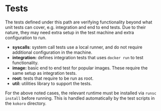 # Tests

The tests defined under this path are verifying functionality beyond what unit
tests can cover, e.g. integration and end to end tests. Due to their nature,
they may need extra setup in the test machine and extra configuration to run.

-   **syscalls**: system call tests use a local runner, and do not require
    additional configuration in the machine.
-   **integration:** defines integration tests that uses `docker run` to test
    functionality.
-   **image:** basic end to end test for popular images. These require the same
    setup as integration tests.
-   **root:** tests that require to be run as root.
-   **util:** utilities library to support the tests.

For the above noted cases, the relevant runtime must be installed via `runsc
install` before running. This is handled automatically by the test scripts in
the `kokoro` directory.
